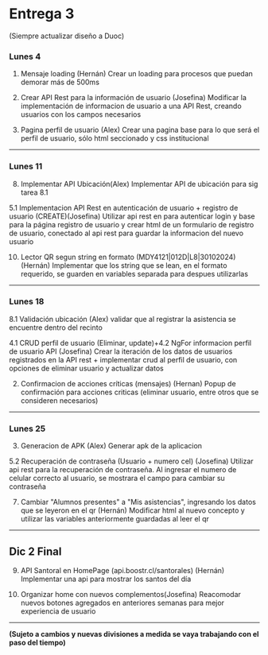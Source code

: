 # Entrega 3

(Siempre actualizar diseño a Duoc)
### Lunes 4
1. Mensaje loading (Hernán)
  Crear un loading para procesos que puedan demorar más de 500ms

5. Crear API Rest para la información de usuario (Josefina)
  Modificar la implementación de informacion de usuario a una API Rest, creando usuarios con los campos necesarios

4. Pagina perfil de usuario (Alex)
   Crear una pagina base para lo que será el perfil de usuario, sólo html seccionado y css institucional

___

### Lunes 11
8. Implementar API Ubicación(Alex)
Implementar API de ubicación para sig tarea 8.1 

5.1 Implementacion API Rest en autenticación de usuario + registro de usuario (CREATE)(Josefina)
  Utilizar api rest en para autenticar login y base para la página registro de usuario y crear html de un formulario de registro de usuario, conectado al api rest para guardar la informacion del nuevo usuario
  
10. Lector QR segun string en formato (MDY4121|012D|L8|30102024) (Hernán)
  Implementar que los string que se lean, en el formato requerido, se guarden en variables separada para despues utilizarlas

___

### Lunes 18
8.1 Validación ubicación (Alex)
  validar que al registrar la asistencia se encuentre dentro del recinto

4.1 CRUD perfil de usuario (Eliminar, update)+4.2 NgFor informacion perfil de usuario API (Josefina)
  Crear la iteración de los datos de usuarios registrados en la API rest + implementar crud al perfil de usuario, con opciones de eliminar usuario y actualizar datos

2. Confirmacion de acciones críticas (mensajes) (Hernan)
   Popup de confirmación para acciones criticas (eliminar usuario, entre otros que se consideren necesarios)

___

### Lunes 25
3. Generacion de APK (Alex)
  Generar apk de la aplicacion
  
5.2 Recuperación de contraseña (Usuario + numero cel) (Josefina)
  Utilizar api rest para la recuperación de contraseña. Al ingresar el numero de celular correcto al usuario, se mostrara el campo para cambiar su contraseña

7. Cambiar "Alumnos presentes" a "Mis asistencias", ingresando los datos que se leyeron en el qr (Hernán)
  Modificar html al nuevo concepto y utilizar las variables anteriormente guardadas al leer el qr

___

## Dic 2 Final
9. API Santoral en HomePage (api.boostr.cl/santorales) (Hernán)
  Implementar una api para mostrar los santos del día

6. Organizar home con nuevos complementos(Josefina)
  Reacomodar nuevos botones agregados en anteriores semanas para mejor experiencia de usuario


___

**(Sujeto a cambios y nuevas divisiones a medida se vaya trabajando con el paso del tiempo)**
